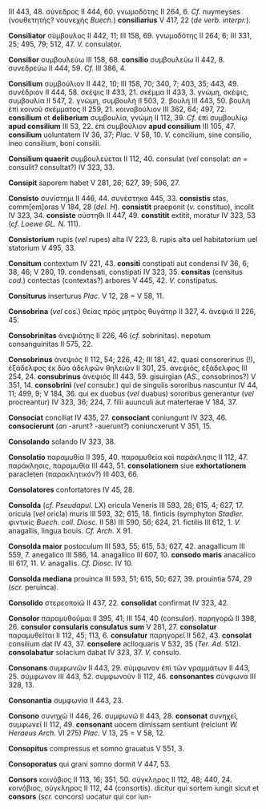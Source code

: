 III 443, 48. σύνεδρος II 444, 60. γνωμοδότης II 264, 6. *Cf.* nuymeyses
(νουθετητής? νουνεχής *Buech.*) **consiliarius** V 417, 22 (*de verb.
interpr.*).

**Consiliator** σύμβουλος II 442, 11; III 158, 69. γνωμοδότης II 264, 6;
III 331, 25; 495, 79; 512, 47. *V.* consulator.

**Consilior** συμβουλεύω III 158, 68. **consilio** συμβουλεύω II 442, 8.
συνεδρεύω II 444, 59. *Cf.* III 386, 4.

**Consilium** συμβούλιον II 442, 10; III 158, 70; 340, 7; 403, 35; 443,
49. συνέδριον II 444, 58. σκέψις II 433, 21. σκέμμα II 433, 3. γνώμη,
σκέψις, συμβουλία II 547, 2. γνώμη, συμβουλή II 503, 2. βουλή III 443,
50. βουλὴ ἐπὶ κοινοῦ σκέμματος II 259, 21. κοινοβούλιον III 362, 64;
497, 72. **consilium** et **deliberium** συμβουλία, γνώμη II 112, 39.
*Cf.* ἐπὶ συμβουλίῳ **apud consilium** III 53, 22. ἐπὶ συμβούλιον **apud
consilium** III 105, 47. **consilium** uoluntatem IV 36, 37; *Plac.* V
58, 10. *V.* concilium, sine consilio, ineo consilium, boni consilii.

**Consilium quaerit** συμβουλεύεται II 112, 40. consulat (*vel*
consolat: *an* = consulit? consultat?) IV 323, 33.

**Consipit** saporem habet V 281, 26; 627, 39; 596, 27.

**Consisto** συνίστημι II 446, 44. συνέστηκα 445, 33. **consistis**
stas, comm[em]oras V 184, 28 (*del. H*). **consistit** praeponit
(*v.* constituo), incolit IV 323, 34. **consiste** σύστηθι II 447, 49.
**constitit** extitit, moratur IV 323, 53 (*cf. Loewe GL. N.* 111).

**Consistorium** rupis (*vel* rupes) alta IV 223, 8. rupis alta uel
habitatorium uel statorium V 495, 33.

**Consitum** contextum IV 221, 43. **consiti** constipati aut condensi
IV 36, 6; 38, 46; V 280, 19. condensati, constipati IV 323, 35.
**consitas** (censitus *cod.*) contectas (contextas?) arbores V 445, 42.
*V.* constipatus.

**Consiturus** inserturus *Plac.* V 12, 28 = V 58, 11.

**Consobrina** (*vel* cos.) θείας πρὸς μητρὸς θυγάτηρ II 327, 4. ἀνεψιά
II 226, 45.

**Consobrinitas** ἀνεψιότης II 226, 46 (*cf.* sobrinitas). nepotum
consanguinitas II 575, 22.

**Consobrinus** ἀνεψιός II 112, 54; 226, 42; III 181, 42. quasi
consorerinus (!), ἐξάδελφος ἐκ δύο ἀδελφῶν θηλειῶν II 301, 25. ἀνεψιός,
ἐξάδελφος III 254, 24. **consubrinus** ἀνεψιός III 443, 59. gisuirgian
(*AS.*, consobrinos?) V 351, 14. **consobrini** (*vel* consubr.) qui de
singulis sororibus nascuntur IV 44, 11; 499, 9; V 184, 36. qui ex duobus
(*vel* duabus) sororibus generantur (*vel* procreantur) IV 323, 36; 224,
7. filii auunculi aut materterae V 184, 37.

**Consociat** conciliat IV 435, 27. **consociant** coniungunt IV 323,
46. **consocierunt** (*an* -arunt? -auerunt?) coniuncxerunt V 351, 15.

**Consolando** solando IV 323, 38.

**Consolatio** παραμυθία II 395, 40. παραμυθεία καὶ παράκλησις II 112,
47. παράκλησις, παραμυθία III 443, 51. **consolationem** siue
**exhortationem** paracleten (παρακλητικόν?) III 403, 66.

**Consolatores** confortatores IV 45, 28.

**Consolda** (*cf. Pseudapul.* LX) oricula Veneris III 593, 28; 615, 4;
627, 17. oricula (*vel* oricla) muris III 593, 32; 615, 18. finticis
(symphyton *Stadler.* φιντικίς *Buech. coll. Diosc.* II 58) III 590, 56;
624, 21. fictilis III 612, 1. *V.* anagallis, lingua bouis. *Cf. Arch.*
X 91.

**Consolda maior** postoculum III 593, 55; 615, 53; 627, 42. anagallicum
III 559, 7. anegalico III 586, 14. anagallico III 607, 10. **consodo
maris** anacalico III 617, 11. *V.* anagallis. *Cf. Diosc.* IV 10.

**Consolda mediana** prouinca III 593, 51; 615, 50; 627, 39. prouintia
574, 29 (*scr.* peruinca).

**Consolido** στερεοποιῶ II 437, 22. **consolidat** confirmat IV 323,
42.

**Consolor** παραμυθοῦμαι II 395, 41; III 154, 40 (consulor). παρηγορῶ
II 398, 26. **consulor consularis consulatus sum** V 281, 27.
**consolatur** παραμυθεῖται II 112, 45; 113, 6. **consulatur** παρηγορεῖ
II 562, 43. **consolat** consilium dat IV 43, 37. **consolere**
aclloquaris V 532, 35 (*Ter. Ad.* 512). **consolabatur** solacium dabat
IV 323, 37. *V.* consulo.

**Consonans** συμφωνῶν II 443, 29. σύμφωνον ἐπὶ τῶν γραμμάτων II 443,
25. σύμφωνον III 443, 52. συμφωνοῦν II 112, 46. **consonantes** σύνφωνα
III 328, 13.

**Consonantia** συμφωνία II 443, 23.

**Consono** συνηχῶ II 446, 26. συμφωνῶ II 443, 28. **consonat** συνηχεῖ,
συμφωνεῖ II 112, 49. **consonant** uocem dimissam sentiunt (reiciunt *W.
Heraeus Arch.* VI 275) *Plac.* V 13, 25 = V 58, 12.

**Consopitus** compressus et somno grauatus V 551, 3.

**Consoporatus** qui grani somno dormit V 447, 53.

**Consors** κοινόβιος II 113, 16; 351, 50. σύγκληρος II 112, 48; 440,
24. κοινόβιος, σύγκληρος II 112, 44 (consortis). dicitur qui sortem
iungit sicut et **consors** (*scr.* concors) uocatur qui cor iun-

